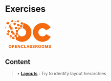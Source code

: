 # Exercises

<img src="../art/oclogo.png" alt="drawing" width="150"/>

## Content

> • **[Layouts](https://github.com/r4phab/OC-Android/tree/master/exercises/layouts)** : Try to identify layout hierarchies
